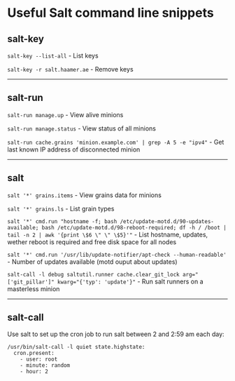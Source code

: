 # Useful Salt command line snippets

## salt-key

`salt-key --list-all` - List keys

`salt-key -r salt.haamer.ae` - Remove keys

----------

## salt-run

`salt-run manage.up` - View alive minions

`salt-run manage.status` - View status of all minions

`salt-run cache.grains 'minion.example.com' | grep -A 5 -e "ipv4"` - Get last known IP address of disconnected minion 

----------

## salt

`salt '*' grains.items` - View grains data for minions

`salt '*' grains.ls` - List grain types

`salt '*' cmd.run "hostname -f; bash /etc/update-motd.d/90-updates-available; bash /etc/update-motd.d/98-reboot-required; df -h / /boot | tail -n 2 | awk '{print \$6 \" \" \$5}'"` - List hostname, updates, wether reboot is required and free disk space for all nodes

`salt '*' cmd.run '/usr/lib/update-notifier/apt-check --human-readable'` - Number of updates available (motd ouput about updates)

`salt-call -l debug saltutil.runner cache.clear_git_lock arg="['git_pillar']" kwarg="{'typ': 'update'}"` - Run salt runners on a masterless minion

----------

## salt-call

Use salt to set up the cron job to run salt between 2 and 2:59 am each day:

```salt
/usr/bin/salt-call -l quiet state.highstate:
  cron.present:
    - user: root
    - minute: random
    - hour: 2
```
